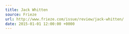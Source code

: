 ```yaml
---
title: Jack Whitten
source: Frieze
url: http://www.frieze.com/issue/review/jack-whitten/
date: 2015-01-01 12:00:00 +0000
---
```

